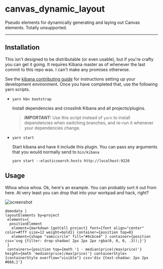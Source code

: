 # canvas_dynamic_layout
Pseudo elements for dynamically generating and laying out Canvas elements. Totally unsupported. 

---

## Installation

This isn't designed to be distributable (or even usable), but if you're crafty you can get it going. It requires Kibana master as of whenever the last commit to this repo was. I can't make any promises otherwise.

See the [kibana contributing guide](https://github.com/elastic/kibana/blob/master/CONTRIBUTING.md) for instructions setting up your development environment. Once you have completed that, use the following yarn scripts.

  - `yarn kbn bootstrap`

    Install dependencies and crosslink Kibana and all projects/plugins.

    > ***IMPORTANT:*** Use this script instead of `yarn` to install dependencies when switching branches, and re-run it whenever your dependencies change.

  - `yarn start`

    Start kibana and have it include this plugin. You can pass any arguments that you would normally send to `bin/kibana`

      ```
      yarn start --elasticsearch.hosts http://localhost:9220
      ```
## Usage



Whoa whoa whoa. Ok, here's an example. You can probably sort it out from here. At very least you can drop that into your workpad and hack, right?

![screenshot](https://raw.githack.com/rashidkpc/canvas-dynamic-layout/master/screenshot.png)


```
demodata | 
layoutElements by=project 
 elements={
  positionElement 
   element={markdown {getCell project} font={font align="center" color=#fff size=12 weight=bold}} container={position top=0}
   element={shape "semicircle" fill="#4cbce4" } container={position css='svg {filter: drop-shadow( 2px 2px 2px rgba(0, 0, 0, .3));}'}
 } 
 containers={position top={math '1 - median(price)/max(price)'} height={math 'median(price)/max(price)'} containerStyle={containerStyle overflow="visible"} css='div {text-shadow: 2px 2px #666;}'}
 ```
